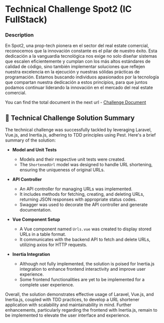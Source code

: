 # Technical Challenge Spot2 (IC FullStack) 

### Description
En Spot2, una prop-tech pionera en el sector del real estate comercial, reconocemos que la
innovación constante es el pilar de nuestro éxito. Esta dedicación a la vanguardia tecnológica nos
exige no solo diseñar sistemas que escalen eficientemente y cumplan con los más altos
estándares de calidad de código, sino también implementar soluciones que reflejen nuestra
excelencia en la ejecución y nuestras sólidas prácticas de programación. Estamos buscando
individuos apasionados por la tecnología que compartan nuestra dedicación a estos principios,
para que juntos podamos continuar liderando la innovación en el mercado del real estate
comercial.

You can find the total document in the next url - [Challenge Document](docs/doc.pdf)

## 🚀 **Technical Challenge Solution Summary**

The technical challenge was successfully tackled by leveraging Laravel, Vue.js, and Inertia.js, adhering to TDD principles using Pest. Here's a brief summary of the solution:

- **Model and Unit Tests**
    - Models and their respective unit tests were created.
    - The `ShortenedUrl` model was designed to handle URL shortening, ensuring the uniqueness of original URLs.

- **API Controller**
    - An API controller for managing URLs was implemented.
    - It includes methods for fetching, creating, and deleting URLs, returning JSON responses with appropriate status codes.
    - Swagger was used to decorate the API controller and generate documentation.

- **Vue Component Setup**
    - A Vue component named `Urls.vue` was created to display stored URLs in a table format.
    - It communicates with the backend API to fetch and delete URLs, utilizing axios for HTTP requests.

- **Inertia Integration**
    - Although not fully implemented, the solution is poised for Inertia.js integration to enhance frontend interactivity and improve user experience.
    - Some frontend functionalities are yet to be implemented for a complete user experience.

Overall, the solution demonstrates effective usage of Laravel, Vue.js, and Inertia.js, coupled with TDD practices, to develop a URL shortener application with scalability and maintainability in mind. Further enhancements, particularly regarding the frontend with Inertia.js, remain to be implemented to elevate the user interface and experience.

